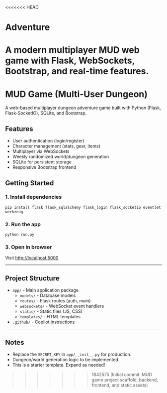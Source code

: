 <<<<<<< HEAD
# Adventure
A modern multiplayer MUD web game with Flask, WebSockets, Bootstrap, and real-time features.
=======
# MUD Game (Multi-User Dungeon)

A web-based multiplayer dungeon adventure game built with Python (Flask, Flask-SocketIO), SQLite, and Bootstrap.

## Features
- User authentication (login/register)
- Character management (stats, gear, items)
- Multiplayer via WebSockets
- Weekly randomized world/dungeon generation
- SQLite for persistent storage
- Responsive Bootstrap frontend

## Getting Started

### 1. Install dependencies
```
pip install flask flask_sqlalchemy flask_login flask_socketio eventlet werkzeug
```

### 2. Run the app
```
python run.py
```

### 3. Open in browser
Visit [http://localhost:5000](http://localhost:5000)

---

## Project Structure
- `app/` - Main application package
  - `models/` - Database models
  - `routes/` - Flask routes (auth, main)
  - `websockets/` - WebSocket event handlers
  - `static/` - Static files (JS, CSS)
  - `templates/` - HTML templates
- `.github/` - Copilot instructions

---

## Notes
- Replace the `SECRET_KEY` in `app/__init__.py` for production.
- Dungeon/world generation logic to be implemented.
- This is a starter template. Expand as needed!
>>>>>>> 1842575 (Initial commit: MUD game project scaffold, backend, frontend, and static assets)
